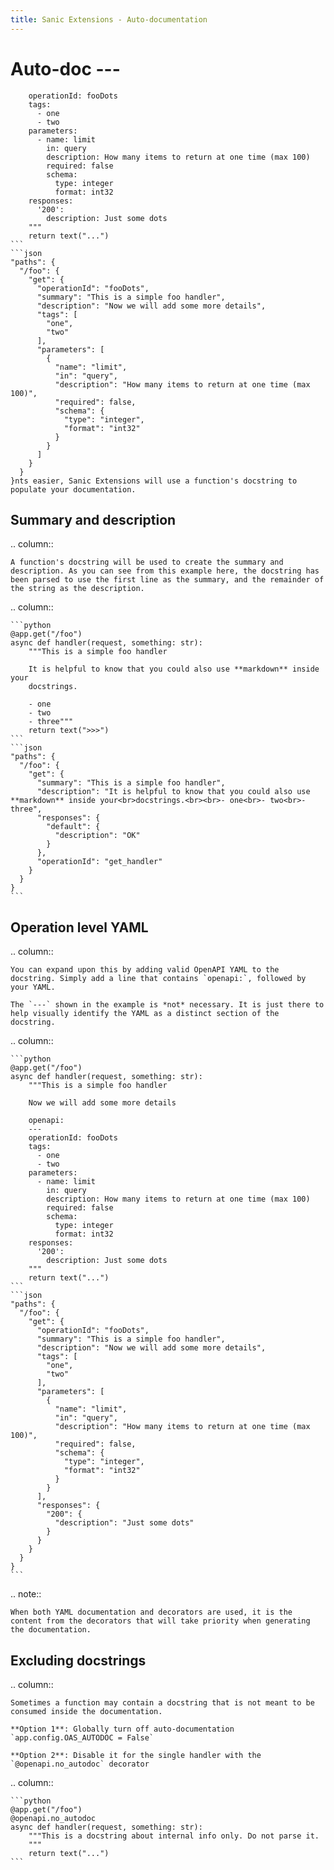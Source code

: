 ```yaml
---
title: Sanic Extensions - Auto-documentation
---
```


# Auto-doc        ---
        operationId: fooDots
        tags:
          - one
          - two
        parameters:
          - name: limit
            in: query
            description: How many items to return at one time (max 100)
            required: false
            schema:
              type: integer
              format: int32
        responses:
          '200':
            description: Just some dots
        """
        return text("...")
    ```
    ```json
    "paths": {
      "/foo": {
        "get": {
          "operationId": "fooDots",
          "summary": "This is a simple foo handler",
          "description": "Now we will add some more details",
          "tags": [
            "one",
            "two"
          ],
          "parameters": [
            {
              "name": "limit",
              "in": "query",
              "description": "How many items to return at one time (max 100)",
              "required": false,
              "schema": {
                "type": "integer",
                "format": "int32"
              }
            }
          ]
        }
      }
    }nts easier, Sanic Extensions will use a function's docstring to populate your documentation. 

## Summary and description

.. column::

    A function's docstring will be used to create the summary and description. As you can see from this example here, the docstring has been parsed to use the first line as the summary, and the remainder of the string as the description.

.. column::

    ```python
    @app.get("/foo")
    async def handler(request, something: str):
        """This is a simple foo handler

        It is helpful to know that you could also use **markdown** inside your
        docstrings.

        - one
        - two
        - three"""
        return text(">>>")
    ```
    ```json
    "paths": {
      "/foo": {
        "get": {
          "summary": "This is a simple foo handler",
          "description": "It is helpful to know that you could also use **markdown** inside your<br>docstrings.<br><br>- one<br>- two<br>- three",
          "responses": {
            "default": {
              "description": "OK"
            }
          },
          "operationId": "get_handler"
        }
      }
    }
    ```

## Operation level YAML

.. column::

    You can expand upon this by adding valid OpenAPI YAML to the docstring. Simply add a line that contains `openapi:`, followed by your YAML. 

    The `---` shown in the example is *not* necessary. It is just there to help visually identify the YAML as a distinct section of the docstring.

.. column::

    ```python
    @app.get("/foo")
    async def handler(request, something: str):
        """This is a simple foo handler

        Now we will add some more details

        openapi:
        ---
        operationId: fooDots
        tags:
          - one
          - two
        parameters:
          - name: limit
            in: query
            description: How many items to return at one time (max 100)
            required: false
            schema:
              type: integer
              format: int32
        responses:
          '200':
            description: Just some dots
        """
        return text("...")
    ```
    ```json
    "paths": {
      "/foo": {
        "get": {
          "operationId": "fooDots",
          "summary": "This is a simple foo handler",
          "description": "Now we will add some more details",
          "tags": [
            "one",
            "two"
          ],
          "parameters": [
            {
              "name": "limit",
              "in": "query",
              "description": "How many items to return at one time (max 100)",
              "required": false,
              "schema": {
                "type": "integer",
                "format": "int32"
              }
            }
          ],
          "responses": {
            "200": {
              "description": "Just some dots"
            }
          }
        }
      }
    }
    ```



.. note:: 

    When both YAML documentation and decorators are used, it is the content from the decorators that will take priority when generating the documentation.



## Excluding docstrings

.. column::

    Sometimes a function may contain a docstring that is not meant to be consumed inside the documentation.

    **Option 1**: Globally turn off auto-documentation `app.config.OAS_AUTODOC = False`

    **Option 2**: Disable it for the single handler with the `@openapi.no_autodoc` decorator

.. column::

    ```python
    @app.get("/foo")
    @openapi.no_autodoc
    async def handler(request, something: str):
        """This is a docstring about internal info only. Do not parse it.
        """
        return text("...")
    ```

